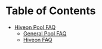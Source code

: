 Table of Contents
=================

- [Hiveon Pool FAQ](hiveon_pool_faq/pool_faq.md)
  - [General Pool FAQ](general_pool_faq/general_faq_en.md)
  - [Hiveon FAQ](hiveon_payouts_faq/payouts_faq_en.md)
